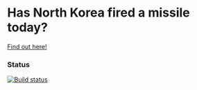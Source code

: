 # Has North Korea fired a missile today?
[Find out here!](http://hasnorthkoreafiredamissiletoday.com)

### Status
[![Build status](https://travis-ci.org/steveswinsburg/hasnorthkoreafiredamissiletoday.svg?branch=master)](https://travis-ci.org/steveswinsburg/hasnorthkoreafiredamissiletoday)
